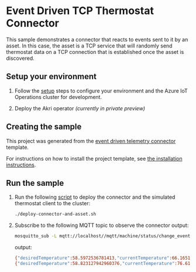 # Event Driven TCP Thermostat Connector

This sample demonstrates a connector that reacts to events sent to it by an asset. In this case, the asset is a TCP service that will randomly send thermostat data on a TCP connection that is established once the asset is discovered.

## Setup your environment

1. Follow the [setup](/doc/setup.md) steps to configure your environment and the Azure IoT Operations cluster for development.

2. Deploy the Akri operator *(currently in private preview)*

## Creating the sample

This project was generated  from the [event driven telemetry connector](/dotnet/templates/EventDrivenTelemetryConnector/) template. 

For instructions on how to install the project template, see [the installation instructions](/dotnet/templates/README.md).

## Run the sample

1. Run the following [script](./deploy-connector-and-asset.sh) to deploy the connector and the simulated thermostat client to the cluster:

    ```bash
    ./deploy-connector-and-asset.sh
    ```

1. Subscribe to the following MQTT topic to observe the connector output:

    ```bash
    mosquitto_sub -L mqtt://localhost//mqtt/machine/status/change_event
    ```

    output:
    ```bash
    {"desiredTemperature":58.5972536781413,"currentTemperature":66.16511010453911}
    {"desiredTemperature":58.823127942960376,"currentTemperature":76.61413001297211}
    ```
